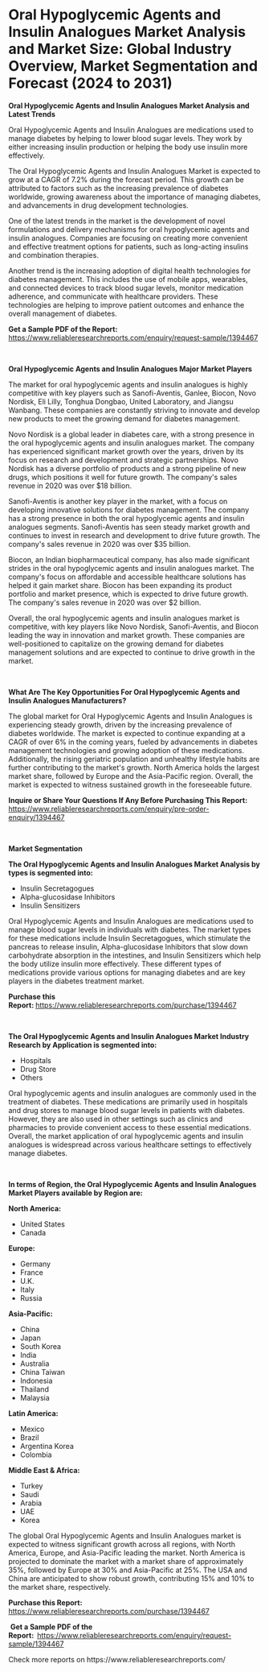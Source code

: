 <p><h1>Oral Hypoglycemic Agents and Insulin Analogues Market Analysis and Market Size: Global Industry Overview, Market Segmentation and Forecast (2024 to 2031)</h1></p><p><strong>Oral Hypoglycemic Agents and Insulin Analogues Market Analysis and Latest Trends</strong></p>
<p><p>Oral Hypoglycemic Agents and Insulin Analogues are medications used to manage diabetes by helping to lower blood sugar levels. They work by either increasing insulin production or helping the body use insulin more effectively.</p><p>The Oral Hypoglycemic Agents and Insulin Analogues Market is expected to grow at a CAGR of 7.2% during the forecast period. This growth can be attributed to factors such as the increasing prevalence of diabetes worldwide, growing awareness about the importance of managing diabetes, and advancements in drug development technologies.</p><p>One of the latest trends in the market is the development of novel formulations and delivery mechanisms for oral hypoglycemic agents and insulin analogues. Companies are focusing on creating more convenient and effective treatment options for patients, such as long-acting insulins and combination therapies.</p><p>Another trend is the increasing adoption of digital health technologies for diabetes management. This includes the use of mobile apps, wearables, and connected devices to track blood sugar levels, monitor medication adherence, and communicate with healthcare providers. These technologies are helping to improve patient outcomes and enhance the overall management of diabetes.</p></p>
<p><strong>Get a Sample PDF of the Report:&nbsp;</strong> <a href="https://www.reliableresearchreports.com/enquiry/request-sample/1394467">https://www.reliableresearchreports.com/enquiry/request-sample/1394467</a></p>
<p>&nbsp;</p>
<p><strong>Oral Hypoglycemic Agents and Insulin Analogues Major Market Players</strong></p>
<p><p>The market for oral hypoglycemic agents and insulin analogues is highly competitive with key players such as Sanofi-Aventis, Ganlee, Biocon, Novo Nordisk, Eli Lilly, Tonghua Dongbao, United Laboratory, and Jiangsu Wanbang. These companies are constantly striving to innovate and develop new products to meet the growing demand for diabetes management.</p><p>Novo Nordisk is a global leader in diabetes care, with a strong presence in the oral hypoglycemic agents and insulin analogues market. The company has experienced significant market growth over the years, driven by its focus on research and development and strategic partnerships. Novo Nordisk has a diverse portfolio of products and a strong pipeline of new drugs, which positions it well for future growth. The company's sales revenue in 2020 was over $18 billion.</p><p>Sanofi-Aventis is another key player in the market, with a focus on developing innovative solutions for diabetes management. The company has a strong presence in both the oral hypoglycemic agents and insulin analogues segments. Sanofi-Aventis has seen steady market growth and continues to invest in research and development to drive future growth. The company's sales revenue in 2020 was over $35 billion.</p><p>Biocon, an Indian biopharmaceutical company, has also made significant strides in the oral hypoglycemic agents and insulin analogues market. The company's focus on affordable and accessible healthcare solutions has helped it gain market share. Biocon has been expanding its product portfolio and market presence, which is expected to drive future growth. The company's sales revenue in 2020 was over $2 billion.</p><p>Overall, the oral hypoglycemic agents and insulin analogues market is competitive, with key players like Novo Nordisk, Sanofi-Aventis, and Biocon leading the way in innovation and market growth. These companies are well-positioned to capitalize on the growing demand for diabetes management solutions and are expected to continue to drive growth in the market.</p></p>
<p>&nbsp;</p>
<p><strong>What Are The Key Opportunities For Oral Hypoglycemic Agents and Insulin Analogues Manufacturers?</strong></p>
<p><p>The global market for Oral Hypoglycemic Agents and Insulin Analogues is experiencing steady growth, driven by the increasing prevalence of diabetes worldwide. The market is expected to continue expanding at a CAGR of over 6% in the coming years, fueled by advancements in diabetes management technologies and growing adoption of these medications. Additionally, the rising geriatric population and unhealthy lifestyle habits are further contributing to the market's growth. North America holds the largest market share, followed by Europe and the Asia-Pacific region. Overall, the market is expected to witness sustained growth in the foreseeable future.</p></p>
<p><strong>Inquire or Share Your Questions If Any Before Purchasing This Report:</strong> <a href="https://www.reliableresearchreports.com/enquiry/pre-order-enquiry/1394467">https://www.reliableresearchreports.com/enquiry/pre-order-enquiry/1394467</a></p>
<p>&nbsp;</p>
<p><strong>Market Segmentation</strong></p>
<p><strong>The Oral Hypoglycemic Agents and Insulin Analogues Market Analysis by types is segmented into:</strong></p>
<p><ul><li>Insulin Secretagogues</li><li>Alpha-glucosidase Inhibitors</li><li>Insulin Sensitizers</li></ul></p>
<p><p>Oral Hypoglycemic Agents and Insulin Analogues are medications used to manage blood sugar levels in individuals with diabetes. The market types for these medications include Insulin Secretagogues, which stimulate the pancreas to release insulin, Alpha-glucosidase Inhibitors that slow down carbohydrate absorption in the intestines, and Insulin Sensitizers which help the body utilize insulin more effectively. These different types of medications provide various options for managing diabetes and are key players in the diabetes treatment market.</p></p>
<p><strong>Purchase this Report:&nbsp;</strong><a href="https://www.reliableresearchreports.com/purchase/1394467">https://www.reliableresearchreports.com/purchase/1394467</a></p>
<p>&nbsp;</p>
<p><strong>The Oral Hypoglycemic Agents and Insulin Analogues Market Industry Research by Application is segmented into:</strong></p>
<p><ul><li>Hospitals</li><li>Drug Store</li><li>Others</li></ul></p>
<p><p>Oral hypoglycemic agents and insulin analogues are commonly used in the treatment of diabetes. These medications are primarily used in hospitals and drug stores to manage blood sugar levels in patients with diabetes. However, they are also used in other settings such as clinics and pharmacies to provide convenient access to these essential medications. Overall, the market application of oral hypoglycemic agents and insulin analogues is widespread across various healthcare settings to effectively manage diabetes.</p></p>
<p>&nbsp;</p>
<p><strong>In terms of Region, the Oral Hypoglycemic Agents and Insulin Analogues Market Players available by Region are:</strong></p>
<p>
    <p> <strong> North America: </strong>
        <ul>
            <li>United States</li>
            <li>Canada</li>
        </ul>
        </p> 
    <p> <strong> Europe: </strong>
        <ul>
            <li>Germany</li>
            <li>France</li>
            <li>U.K.</li>
            <li>Italy</li>
            <li>Russia</li>
        </ul>
        </p> 
    <p> <strong> Asia-Pacific: </strong>
        <ul>
            <li>China</li>
            <li>Japan</li>
            <li>South Korea</li>
            <li>India</li>
            <li>Australia</li>
            <li>China Taiwan</li>
            <li>Indonesia</li>
            <li>Thailand</li>
            <li>Malaysia</li>
        </ul>
        </p> 
    <p> <strong> Latin America: </strong>
        <ul>
            <li>Mexico</li>
            <li>Brazil</li>
            <li>Argentina Korea</li>
            <li>Colombia</li>
        </ul>
        </p> 
    <p> <strong> Middle East & Africa: </strong>
        <ul>
            <li>Turkey</li>
            <li>Saudi</li>
            <li>Arabia</li>
            <li>UAE</li>
            <li>Korea</li>
        </ul>
    </p>
    </p>
<p><p>The global Oral Hypoglycemic Agents and Insulin Analogues market is expected to witness significant growth across all regions, with North America, Europe, and Asia-Pacific leading the market. North America is projected to dominate the market with a market share of approximately 35%, followed by Europe at 30% and Asia-Pacific at 25%. The USA and China are anticipated to show robust growth, contributing 15% and 10% to the market share, respectively.</p></p>
<p><strong>Purchase this Report: </strong><a href="https://www.reliableresearchreports.com/purchase/1394467">https://www.reliableresearchreports.com/purchase/1394467</a></p>
<p>&nbsp;<strong>Get a Sample PDF of the Report:&nbsp;&nbsp;</strong><a href="https://www.reliableresearchreports.com/enquiry/request-sample/1394467">https://www.reliableresearchreports.com/enquiry/request-sample/1394467</a></p>
<p><strong></strong></p>
<p>Check more reports on https://www.reliableresearchreports.com/</p>